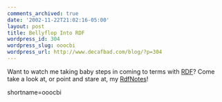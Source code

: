 ```yaml
---
comments_archived: true
date: '2002-11-22T21:02:16-05:00'
layout: post
title: Bellyflop Into RDF
wordpress_id: 304
wordpress_slug: ooocbi
wordpress_url: http://www.decafbad.com/blog/?p=304
---
```

Want to watch me taking baby steps in coming to terms with <a href="http://www.decafbad.com/twiki/bin/view/Main/RDF">RDF</a>?  Come take a look at, or point and stare at, my <a href="http://www.decafbad.com/twiki/bin/view/Main/RdfNotes">RdfNotes</a>!
<!--more-->
shortname=ooocbi
